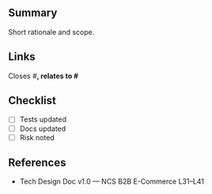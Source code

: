 ## Summary
Short rationale and scope.

## Links
Closes #__, relates to #__

## Checklist
- [ ] Tests updated
- [ ] Docs updated
- [ ] Risk noted

## References
- Tech Design Doc v1.0 — NCS B2B E-Commerce L31–L41
